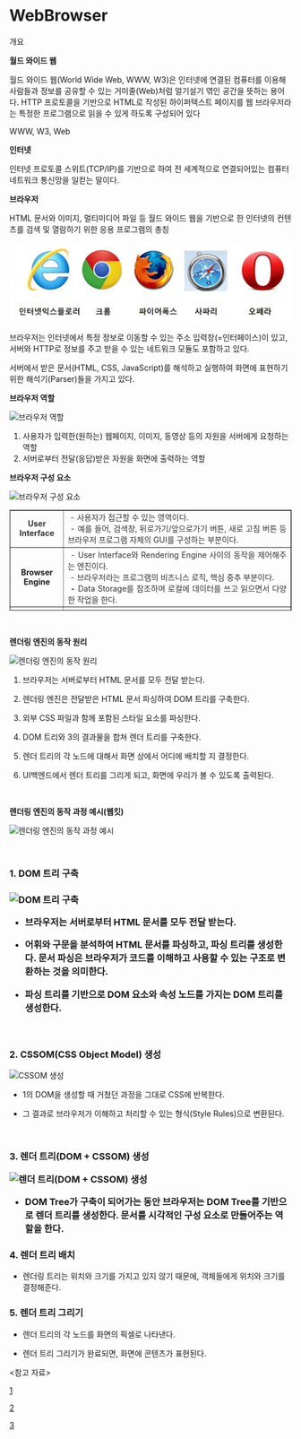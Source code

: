 # WebBrowser

개요

**월드 와이드 웹**

월드 와이드 웹(World Wide Web, WWW, W3)은 인터넷에 연결된 컴퓨터를 이용해 사람들과 정보를 공유할 수 있는 거미줄(Web)처럼 얼기설기 엮인 공간을 뜻하는 용어다. HTTP 프로토콜을 기반으로 HTML로 작성된 하이퍼텍스트 페이지를 웹 브라우저라는 특정한 프로그램으로 읽을 수 있게 하도록 구성되어 있다

WWW, W3, Web

**인터넷**

인터넷 프로토콜 스위트(TCP/IP)를 기반으로 하여 전 세계적으로 연결되어있는 컴퓨터 네트워크 통신망을 일컫는 말이다.

**브라우저**

HTML 문서와 이미지, 멀티미디어 파일 등 월드 와이드 웹을 기반으로 한 인터넷의 컨텐츠를 검색 및 열람하기 위한 응용 프로그램의 총칭

![인터넷 브라우저 이미지](https://github.com/jiwonYun9332/Front-End/blob/main/HTML/images/image1.jpg)

브라우저는 인터넷에서 특정 정보로 이동할 수 있는 주소 입력창(=인터페이스)이 있고, 서버와 HTTP로 정보를 주고 받을 수 있는 네트워크 모듈도 포함하고 있다.

서버에서 받은 문서(HTML, CSS, JavaScript)를 해석하고 실행하여 화면에 표현하기 위한 해석기(Parser)들을 가지고 있다.

**브라우저 역할**

![브라우저 역할](https://github.com/openstack9332/web_roadmap/blob/855c13a901d6850935f02064d468839471e74fb5/HTML/images/image2.png)

1. 사용자가 입력한(원하는) 웹페이지, 이미지, 동영상 등의 자원을 서버에게 요청하는 역할
2. 서버로부터 전달(응답)받은 자원을 화면에 출력하는 역할

**브라우저 구성 요소**

![브라우저 구성 요소](https://github.com/openstack9332/web_roadmap/blob/612202ccb12e0f352f0963410b3b19c714c1220d/HTML/images/image3.png)

<table style="border-collapse: collapse; width: 100%; height: 180px;" border="1">
    <tbody>
        <tr style="height: 60px;">
         <td style="width: 16.5116%; text-align: center; height: 60px;"><b><span style="color: #333333;">User<br>Interface</span></b></td>
         <td style="width: 83.4884%; text-align: justify; height: 60px;"><span style="color: #333333;">&nbsp;- 사용자가 접근할 수 있는 영역이다.<br>&nbsp;- 예를 들어, 검색창, 뒤로가기/앞으로가기 버튼, 새로 고침 버튼 등 브라우저 프로그램 자체의 GUI를 구성하는 부분이다.</span></td>
        </tr>
        <tr style="height: 20px;">
         <td style="width: 16.5116%; text-align: center; height: 20px;"><b>Browser<br>Engine</b></td>
         <td style="width: 83.4884%; text-align: justify; height: 20px;"><span style="color: #333333;"><span style="color: #333333;">&nbsp;- User Interface</span>와 Rendering Engine 사이의 동작을 제어해주는 엔진이다.<br>&nbsp;- 브라우저라는 프로그램의 비즈니스 로직, 핵심 중추 부분이다. <br></span><span style="color: #333333;"><b>&nbsp;- </b>Data Storage를</span><span style="color: #333333;"><span style="color: #333333;"> 참조하며 로컬에 데이터를 쓰고 읽으면서 다양한 작업을 한다.</span></span></td>
        </tr>
        <tr style="height: 20px;">
         <td style="width: 16.5116%; text-align: center; height: 20px;"><b>Rendering Engine</b></td>
         <td style="width: 83.4884%; text-align: justify; height: 20px;"><b>&nbsp;- 요청한 콘텐츠를 화면에 출력하는 역할이다.</b><br><b>&nbsp;- <span style="color: #333333;"> HTML, CSS 등을 파싱하여 최종적으로 화면에 그린다.</span></b></td>
        </tr>
        <tr style="height: 20px;">
         <td style="width: 16.5116%; text-align: center; height: 20px;"><b>Networking</b></td>
         <td style="width: 83.4884%; text-align: justify; height: 20px;">&nbsp;- <span>http 요청을 할 수 있으며 네트워크를 호출할 수 있다.</span></td>
        </tr>
        <tr style="height: 20px;">
         <td style="width: 16.5116%; text-align: center; height: 20px;"><b>JS Engine</b></td>
         <td style="width: 83.4884%; text-align: justify; height: 20px;">&nbsp;- <span>javascript 코드를 해석하고 실행한다.</span></td>
        </tr>
        <tr style="height: 20px;">
         <td style="width: 16.5116%; text-align: center; height: 20px;"><b>UI Backend</b></td>
         <td style="width: 83.4884%; text-align: justify; height: 20px;">&nbsp;- <span>기본적인 위젯을 그리는 인터페이스이다.</span></td>
        </tr>
        <tr style="height: 20px;">
         <td style="width: 16.5116%; text-align: center; height: 20px;"><b>Data Storage</b></td>
         <td style="width: 83.4884%; text-align: justify; height: 20px;">&nbsp;- <span>Local Storage, Indexed DB, 쿠키 등 브라우저 메모리를 활용하여 저장하는 영역이다.</span>&nbsp;</td>
        </tr>
    </tbody>
</table>

<br>

**렌더링 엔진의 동작 원리**

![렌더링 엔진의 동작 원리](https://github.com/openstack9332/web_roadmap/blob/b045d66cfb53a391994176e3f12639354773efa3/HTML/images/image4.png)

1. 브라우저는 서버로부터 HTML 문서를 모두 전달 받는다.

2. 렌더링 엔진은 전달받은 HTML 문서 파싱하여 DOM 트리를 구축한다.

3. 외부 CSS 파일과 함께 포함된 스타일 요소를 파싱한다.

4. DOM 트리와 3의 결과물을 합쳐 렌더 트리를 구축한다.

5. 렌더 트리의 각 노드에 대해서 화면 상에서 어디에 배치할 지 결정한다.

6. UI백엔드에서 렌더 트리를 그리게 되고, 화면에 우리가 볼 수 있도록 출력된다.

<br>

**렌더링 엔진의 동작 과정 예시(웹킷)**

![렌더링 엔진의 동작 과정 예시](https://github.com/openstack9332/web_roadmap/blob/2fc7c77fa61c4d989b621817cf2d8177df3d04bf/HTML/images/image5.png)

<br>

<h3>1. DOM 트리 구축<h3>

![DOM 트리 구축](https://github.com/openstack9332/web_roadmap/blob/a47cae8329edba9a8a8be659aa27c4b5b669fb47/HTML/images/image6.png)

 - 브라우저는 서버로부터 HTML 문서를 모두 전달 받는다.
  
 - 어휘와 구문을 분석하여 HTML 문서를 파싱하고, 파싱 트리를 생성한다. 문서 파싱은 브라우저가 코드를 이해하고 사용할 수 있는 구조로 변환하는 것을 의미한다.
 
 - 파싱 트리를 기반으로 DOM 요소와 속성 노드를 가지는 DOM 트리를 생성한다.
  
<br>

<h3>2. CSSOM(CSS Object Model) 생성 </h3>

![CSSOM 생성](https://github.com/openstack9332/web_roadmap/blob/a47cae8329edba9a8a8be659aa27c4b5b669fb47/HTML/images/image7.png)

- 1의 DOM을 생성할 때 거쳤던 과정을 그대로 CSS에 반복한다.

- 그 결과로 브라우저가 이해하고 처리할 수 있는 형식(Style Rules)으로 변환된다.

<br>
  
<h3>3. 렌더 트리(DOM + CSSOM) 생성

![렌더 트리(DOM + CSSOM) 생성](https://github.com/openstack9332/web_roadmap/blob/a47cae8329edba9a8a8be659aa27c4b5b669fb47/HTML/images/image8.png)

- DOM Tree가 구축이 되어가는 동안 브라우저는 DOM Tree를 기반으로 렌더 트리를 생성한다. 문서를 시각적인 구성 요소로 만들어주는 역할을 한다.
  
<h3>4. 렌더 트리 배치</h3>
  
- 렌더링 트리는 위치와 크기를 가지고 있지 않기 때문에, 객체들에게 위치와 크기를 결정해준다.
  
<h3>5. 렌더 트리 그리기</h3>

- 렌더 트리의 각 노드를 화면의 픽셀로 나타낸다.

- 렌더 트리 그리기가 완료되면, 화면에 콘텐츠가 표현된다.

<참고 자료>
    
[1](https://all-young.tistory.com/22)

[2](https://baegofda.tistory.com/207)

[3](https://velog.io/@exljhun307/%EC%9B%B9-%EB%B8%8C%EB%9D%BC%EC%9A%B0%EC%A0%80%EC%9D%98-%EC%9D%B4%ED%95%B4#13-%EB%B8%8C%EB%9D%BC%EC%9A%B0%EC%A0%80%EC%9D%98-%EA%B5%AC%EC%84%B1-%EC%9A%94%EC%86%8C)














